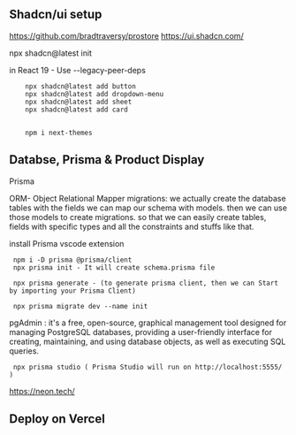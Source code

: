 ## Shadcn/ui setup
https://github.com/bradtraversy/prostore
https://ui.shadcn.com/

npx shadcn@latest init

in React 19 -      Use --legacy-peer-deps

        npx shadcn@latest add button
        npx shadcn@latest add dropdown-menu
        npx shadcn@latest add sheet
        npx shadcn@latest add card


        npm i next-themes




## Databse, Prisma & Product Display

Prisma

ORM- Object Relational Mapper
migrations: we actually create the database tables with the fields
we can map our schema with models. then we can use those models to create migrations. so that we can easily create tables, fields with specific types and all the constraints and stuffs like that.

install Prisma vscode extension

     npm i -D prisma @prisma/client
     npx prisma init - It will create schema.prisma file

     npx prisma generate - (to generate prisma client, then we can Start by importing your Prisma Client)

     npx prisma migrate dev --name init

pgAdmin : it's a free, open-source, graphical management tool designed for managing PostgreSQL databases, providing a user-friendly interface for creating, maintaining, and using database objects, as well as executing SQL queries.

     npx prisma studio ( Prisma Studio will run on http://localhost:5555/ )



https://neon.tech/



## Deploy on Vercel


